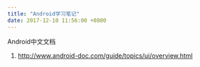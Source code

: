 ```yaml
---
title: "Android学习笔记"
date: 2017-12-10 11:56:00 +0800
---
```


Android中文文档

1. <http://www.android-doc.com/guide/topics/ui/overview.html>



